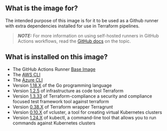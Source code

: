 ## What is the image for?
The intended purpose of this image is for it to be used as a Github runner with extra dependencies installed for use in Terraform pipelines. 

> **_NOTE:_** For more information on using self-hosted runners in GitHub Actions workflows, read the [GitHub docs](https://docs.github.com/en/actions/hosting-your-own-runners/about-self-hosted-runners) on the topic.

## What is installed on this image?
- The GitHub Actions Runner [Base Image](https://hub.docker.com/r/summerwind/actions-runner/tags) 
- The [AWS CLI](https://aws.amazon.com/cli/)
- The [Azure CLI](https://packages.microsoft.com/repos/azure-cli/)
- Version [1.18.X](https://dl.google.com/go/go1.18.src.tar.gz) of the Go programming language
- Version [1.2.5](https://releases.hashicorp.com/terraform/1.2.5/) of infrastructure as code tool Terraform
- Version [1.3.33](https://terraform-compliance.com/) of Terraform-compliance a security and compliance focused test framework tool against terraform 
- Version [0.38.X](https://github.com/gruntwork-io/terragrunt/releases/download/v0.38.4/terragrunt_linux_amd64) of Terraform wrapper Terragrunt 
- Version [0.10.X](https://github.com/loft-sh/vcluster/releases/download/v0.10.2/vcluster-linux-amd64) of vcluster, a tool for creating virtual Kubernetes clusters
- Version [1.24.X](https://storage.googleapis.com/kubernetes-release/release/v1.24.0/bin/linux/amd64/kubectl) of kubectl, a command-line tool that allows you to run commands against Kubernetes clusters
